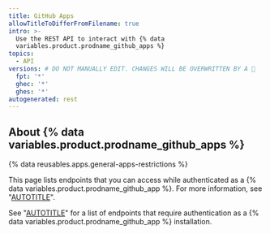 ```yaml
---
title: GitHub Apps
allowTitleToDifferFromFilename: true
intro: >-
  Use the REST API to interact with {% data
  variables.product.prodname_github_apps %}
topics:
  - API
versions: # DO NOT MANUALLY EDIT. CHANGES WILL BE OVERWRITTEN BY A 🤖
  fpt: '*'
  ghec: '*'
  ghes: '*'
autogenerated: rest
---
```


## About {% data variables.product.prodname_github_apps %}

{% data reusables.apps.general-apps-restrictions %}

This page lists endpoints that you can access while authenticated as a {% data variables.product.prodname_github_app %}. For more information, see "[AUTOTITLE](/apps/creating-github-apps/authenticating-with-a-github-app/authenticating-as-a-github-app)".

See "[AUTOTITLE](/rest/apps#installations)" for a list of endpoints that require authentication as a {% data variables.product.prodname_github_app %} installation.

<!-- Content after this section is automatically generated -->
